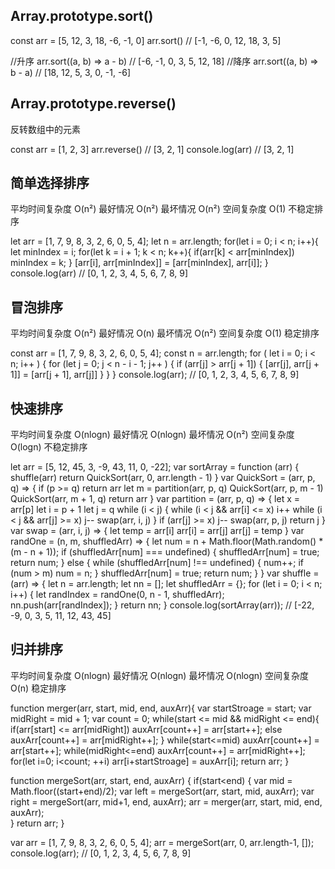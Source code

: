 ## Array.prototype.sort()
const arr = [5, 12, 3, 18, -6, -1, 0]
arr.sort() // [-1, -6, 0, 12, 18, 3, 5]

//升序
arr.sort((a, b) => a - b) // [-6, -1, 0, 3, 5, 12, 18]
//降序
arr.sort((a, b) => b - a) // [18, 12, 5, 3, 0, -1, -6]

## Array.prototype.reverse()
反转数组中的元素

const arr = [1, 2, 3]
arr.reverse() // [3, 2, 1]
console.log(arr) // [3, 2, 1]

## 简单选择排序
平均时间复杂度 O(n²) 最好情况 O(n²) 最坏情况 O(n²) 空间复杂度 O(1) 不稳定排序

let arr = [1, 7, 9, 8, 3, 2, 6, 0, 5, 4];
let n = arr.length;
for(let i = 0; i < n; i++){
    let minIndex = i;
    for(let k = i + 1; k < n; k++){
        if(arr[k] < arr[minIndex]) minIndex = k;
    }
    [arr[i], arr[minIndex]] = [arr[minIndex], arr[i]];
}
console.log(arr) // [0, 1, 2, 3, 4, 5, 6, 7, 8, 9]

## 冒泡排序 
平均时间复杂度 O(n²) 最好情况 O(n) 最坏情况 O(n²) 空间复杂度 O(1) 稳定排序

const arr = [1, 7, 9, 8, 3, 2, 6, 0, 5, 4];
const n = arr.length;
for ( let i = 0; i < n; i++ ) {
  for (let j = 0; j < n - i - 1; j++ ) {
    if (arr[j] > arr[j + 1]) {
      [arr[j], arr[j + 1]] = [arr[j + 1], arr[j]]
    }
  }
}
console.log(arr); // [0, 1, 2, 3, 4, 5, 6, 7, 8, 9]

## 快速排序
平均时间复杂度 O(nlogn) 最好情况 O(nlogn) 最坏情况 O(n²) 空间复杂度 O(logn) 不稳定排序

let arr = [5, 12, 45, 3, -9, 43, 11, 0, -22];
var sortArray = function (arr) {
    shuffle(arr)
    return QuickSort(arr, 0, arr.length - 1)
}
var QuickSort = (arr, p, q) => {
    if (p >= q) return arr
    let m = partition(arr, p, q)
    QuickSort(arr, p, m - 1)
    QuickSort(arr, m + 1, q)
    return arr
}
var partition = (arr, p, q) => {
    let x = arr[p]
    let i = p + 1
    let j = q
    while (i < j) {
        while (i < j && arr[i] <= x) i++
        while (i < j && arr[j] >= x) j--
        swap(arr, i, j)
    }
    if (arr[j] >= x) j--
    swap(arr, p, j)
    return j
}
var swap = (arr, i, j) => {
    let temp = arr[i]
    arr[i] = arr[j]
    arr[j] = temp
}
var randOne = (n, m, shuffledArr) => {
    let num = n + Math.floor(Math.random() * (m - n + 1));
    if (shuffledArr[num] === undefined) { 
        shuffledArr[num] = true;
        return num;
    } else { 
        while (shuffledArr[num] !== undefined) {
            num++;
            if (num > m) num = n;
        }
        shuffledArr[num] = true;
        return num;
    }
}
var shuffle = (arr) => {
    let n = arr.length;
    let nn = [];
    let shuffledArr = {};
    for (let i = 0; i < n; i++) {
        let randIndex = randOne(0, n - 1, shuffledArr);
        nn.push(arr[randIndex]);
    }
    return nn;
}
console.log(sortArray(arr)); // [-22, -9, 0, 3, 5, 11, 12, 43, 45]

## 归并排序
平均时间复杂度 O(nlogn) 最好情况 O(nlogn) 最坏情况 O(nlogn) 空间复杂度 O(n) 稳定排序

function merger(arr, start, mid, end, auxArr){
    var startStroage = start;
    var midRight = mid + 1;
    var count = 0;
    while(start <= mid && midRight <= end){
        if(arr[start] <= arr[midRight]) auxArr[count++] = arr[start++];
        else auxArr[count++] = arr[midRight++];
    }
    while(start<=mid) auxArr[count++] = arr[start++];
    while(midRight<=end) auxArr[count++] = arr[midRight++];
    for(let i=0; i<count; ++i) arr[i+startStroage] = auxArr[i];
    return arr;
}

function mergeSort(arr, start, end, auxArr) {
  if(start<end) {
    var mid = Math.floor((start+end)/2);
    var left = mergeSort(arr, start, mid, auxArr); 
    var right = mergeSort(arr, mid+1, end, auxArr); 
    arr = merger(arr, start, mid, end, auxArr);  
  }
  return arr;
}

var arr = [1, 7, 9, 8, 3, 2, 6, 0, 5, 4];
arr = mergeSort(arr, 0, arr.length-1, []);
console.log(arr); // [0, 1, 2, 3, 4, 5, 6, 7, 8, 9]
